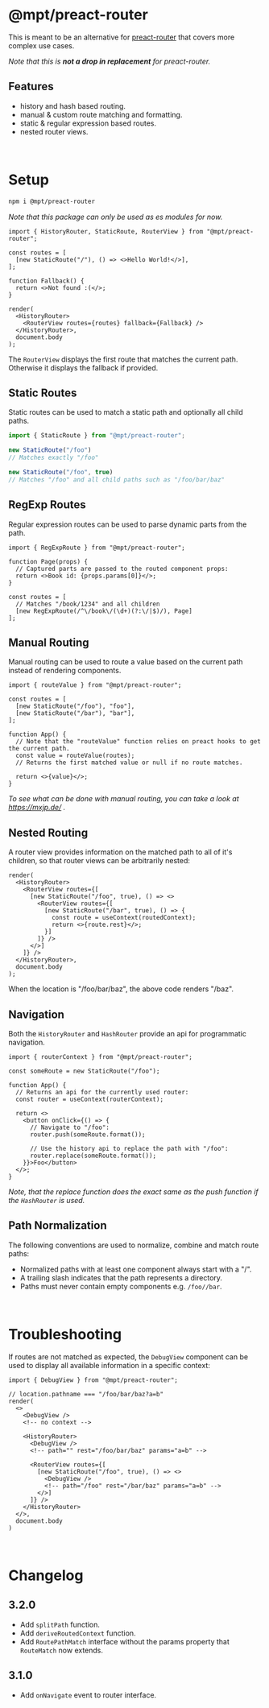 # @mpt/preact-router
This is meant to be an alternative for [preact-router](https://www.npmjs.com/package/preact-router) that covers more complex use cases.

_Note that this is **not a drop in replacement** for preact-router._

## Features
+ history and hash based routing.
+ manual & custom route matching and formatting.
+ static & regular expression based routes.
+ nested router views.

<br>



# Setup
```bash
npm i @mpt/preact-router
```
_Note that this package can only be used as es modules for now._

```tsx
import { HistoryRouter, StaticRoute, RouterView } from "@mpt/preact-router";

const routes = [
  [new StaticRoute("/"), () => <>Hello World!</>],
];

function Fallback() {
  return <>Not found :(</>;
}

render(
  <HistoryRouter>
    <RouterView routes={routes} fallback={Fallback} />
  </HistoryRouter>,
  document.body
);
```
The `RouterView` displays the first route that matches the current path. Otherwise it displays the fallback if provided.

## Static Routes
Static routes can be used to match a static path and optionally all child paths.
```ts
import { StaticRoute } from "@mpt/preact-router";

new StaticRoute("/foo")
// Matches exactly "/foo"

new StaticRoute("/foo", true)
// Matches "/foo" and all child paths such as "/foo/bar/baz"
```

## RegExp Routes
Regular expression routes can be used to parse dynamic parts from the path.
```tsx
import { RegExpRoute } from "@mpt/preact-router";

function Page(props) {
  // Captured parts are passed to the routed component props:
  return <>Book id: {props.params[0]}</>;
}

const routes = [
  // Matches "/book/1234" and all children
  [new RegExpRoute(/^\/book\/(\d+)(?:\/|$)/), Page]
];
```

## Manual Routing
Manual routing can be used to route a value based on the current path instead of rendering components.
```tsx
import { routeValue } from "@mpt/preact-router";

const routes = [
  [new StaticRoute("/foo"), "foo"],
  [new StaticRoute("/bar"), "bar"],
];

function App() {
  // Note that the "routeValue" function relies on preact hooks to get the current path.
  const value = routeValue(routes);
  // Returns the first matched value or null if no route matches.

  return <>{value}</>;
}
```
*To see what can be done with manual routing, you can take a look at https://mxjp.de/ .*

## Nested Routing
A router view provides information on the matched path to all of it's children, so that router views can be arbitrarily nested:
```tsx
render(
  <HistoryRouter>
    <RouterView routes={[
      [new StaticRoute("/foo", true), () => <>
        <RouterView routes={[
          [new StaticRoute("/bar", true), () => {
            const route = useContext(routedContext);
            return <>{route.rest}</>;
          }]
        ]} />
      </>]
    ]} />
  </HistoryRouter>,
  document.body
);
```
When the location is "/foo/bar/baz", the above code renders "/baz".

## Navigation
Both the `HistoryRouter` and `HashRouter` provide an api for programmatic navigation.
```tsx
import { routerContext } from "@mpt/preact-router";

const someRoute = new StaticRoute("/foo");

function App() {
  // Returns an api for the currently used router:
  const router = useContext(routerContext);

  return <>
    <button onClick={() => {
      // Navigate to "/foo":
      router.push(someRoute.format());

      // Use the history api to replace the path with "/foo":
      router.replace(someRoute.format());
    }}>Foo</button>
  </>;
}
```
*Note, that the replace function does the exact same as the push function if the `HashRouter` is used.*

## Path Normalization
The following conventions are used to normalize, combine and match route paths:
+ Normalized paths with at least one component always start with a "/".
+ A trailing slash indicates that the path represents a directory.
+ Paths must never contain empty components e.g. `/foo//bar`.

<br>



# Troubleshooting
If routes are not matched as expected, the `DebugView` component can be used to display all available information in a specific context:
```tsx
import { DebugView } from "@mpt/preact-router";

// location.pathname === "/foo/bar/baz?a=b"
render(
  <>
    <DebugView />
    <!-- no context -->

    <HistoryRouter>
      <DebugView />
      <!-- path="" rest="/foo/bar/baz" params="a=b" -->

      <RouterView routes={[
        [new StaticRoute("/foo", true), () => <>
          <DebugView />
          <!-- path="/foo" rest="/bar/baz" params="a=b" -->
        </>]
      ]} />
    </HistoryRouter>
  </>,
  document.body
)
```

<br>



# Changelog

## 3.2.0
+ Add `splitPath` function.
+ Add `deriveRoutedContext` function.
+ Add `RoutePathMatch` interface without the params property that `RouteMatch` now extends.

## 3.1.0
+ Add `onNavigate` event to router interface.
